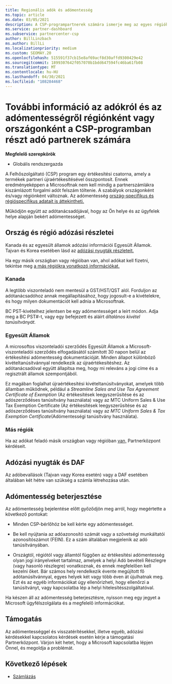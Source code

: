 ```yaml
---
title: Regionális adók és adómentesség
ms.topic: article
ms.date: 03/05/2021
description: A CSP-programpartnerek számára ismerje meg az egyes régiókra vonatkozó adózási felelősségeket, az adómentesség csp-értékesítésekbe való beküldése és az adózási kérdésekhez való támogatás nyújtására vonatkozó tudnivalókat.
ms.service: partner-dashboard
ms.subservice: partnercenter-csp
author: BillLinzbach
ms.author: BillLi
ms.localizationpriority: medium
ms.custom: SEOMAY.20
ms.openlocfilehash: 515591f37cb15e8af69acf8d30affd9300429e42
ms.sourcegitcommit: 1899307642f057070b1bdd647594fc46ba61fb08
ms.translationtype: MT
ms.contentlocale: hu-HU
ms.lasthandoff: 04/30/2021
ms.locfileid: "108284468"
---
```

# <a name="read-about-taxes-and-tax-exemption-details-by-region-or-country-for-partners-in-the-csp-program"></a>További információ az adókról és az adómentességről régiónként vagy országonként a CSP-programban részt adó partnerek számára

**Megfelelő szerepkörök**

- Globális rendszergazda

A Felhőszolgáltató (CSP) program egy értékesítési csatorna, amely a termékek partneri újraértékesítésével összpontosít. Ennek eredményeképpen a Microsoftnak nem kell mindig a partnerszámlákra kiszámlázott forgalmi adót felszám töltenie. A szabályok országonként és/vagy régiónként változnak. Az adómentesség [ország-specifikus és régióspecifikus adatait is áttekintheti.](#country-and-region-tax-details)

Működjön együtt az [](#file-a-tax-exemption) adótanácsadójával, hogy az Ön helye és az ügyfelek helye alapján bekért adómentességet.

## <a name="country-and-region-tax-details"></a>Ország és régió adózási részletei

Kanada és az egyesült államok adózási információi Egyesült Államok. Tajvan és Korea esetében lásd az [adózási nyugták részleteit.](#tax-receipts-and-daf)

Ha egy másik országban vagy régióban van, ahol adókat kell fizetni, tekintse meg [a más régiókra vonatkozó információkat.](#other-regions)


### <a name="canada"></a>Kanada

A legtöbb viszonteladó nem mentesül a GST/HST/QST alól. Forduljon az adótanácsadóhoz annak megállapításához, hogy jogosult-e a kivételekre, és hogy milyen dokumentációt kell adnia a Microsoftnak.

BC PST-kivételhez jelentsen be egy adómentességet a leírt módon. Adja meg a BC PST#-t, vagy egy befejezett és aláírt *általános kivétel tanúsítványát.*

### <a name="united-states"></a>Egyesült Államok

A microsoftos viszonteladói szerződés Egyesült Államok a Microsoft-viszonteladói szerződés elfogadásától számított 30 napon belül az értékesítési adómentesség dokumentációját. Minden állapot különböző kivételtanúsítvánnyal rendelkezik az újraértékesítéshez. Az adótanácsadóval együtt állapítsa meg, hogy mi releváns a jogi címe és a regisztrált államok szempontjából.

Ez magában foglalhat újraértékesítési kivételtanúsítványokat, amelyek több államban működnek, például a *Streamline Sales* *and Use Tax Agreement Certificate of Exemption* (Az értékesítések leegyszerűsítése és az adószerződéses tanúsítvány használata) vagy az MTC Uniform Sales & Use Tax Exemption Certificate (Az értékesítések leegyszerűsítése és az adószerződéses tanúsítvány használata) vagy az *MTC Uniform Sales & Tax Exemption Certificate*(Adómentességi tanúsítvány használata).

### <a name="other-regions"></a>Más régiók

Ha az adókat feladó másik országban vagy régióban [van,](#support) Partnerközpont kérdéseit.

## <a name="tax-receipts-and-daf"></a>Adózási nyugták és DAF

Az adóbevallások (Tajvan vagy Korea esetén) vagy a DAF esetében általában két hétre van szükség a számla létrehozása után.

## <a name="file-a-tax-exemption"></a>Adómentesség beterjesztése

Az adómentesség bejelentése előtt győződjön meg arról, hogy megértette a következő pontokat:

- Minden CSP-bérlőhöz be kell kérte egy adómentességet.

- Be kell nyújtania az adóazonosító számát vagy a szövetségi munkáltatói azonosítószámot (FEIN). Ez a szám általában megjelenik az adó tanúsítványában.

- Országtól, régiótól vagy államtól függően az értékesítési adómentesség olyan jogi irányelveket tartalmaz, amelyek a helyi Adó bevételi Részlegre (vagy hasonló részlegre) vonatkoznak, és ennek megfelelően kell kezelni őket. Bár számos hely rendelkezik évente megújított fő adótanúsítvánnyal, egyes helyek két vagy több éven át újulhatnak meg. Ezt és az egyéb információkat úgy ellenőrizheti, hogy ellenőrzi a tanúsítványt, vagy kapcsolatba lép a helyi hitelesítésszolgáltatóval.

Ha készen áll az adómentesség beterjesztésre, [](https://partner.microsoft.com/dashboard/support/csp/servicerequests/create?stage=2&topicid=92930319-ced6-c18b-d7a6-d62b22d60aa5) nyisson meg egy jegyet a Microsoft ügyfélszolgálata és a megfelelő információkat.

## <a name="support"></a>Támogatás

Az adómentességgel és visszatérítésekkel, illetve egyéb, adózási kérdésekkel kapcsolatos kérdések esetén kérje a támogatási Partnerközpont. Várjon két hetet, hogy a Microsoft kapcsolatba lépjen Önnel, és megoldja a problémát.

## <a name="next-steps"></a>Következő lépések

- [Számlázás](billing.md)
